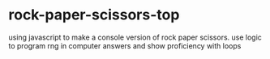 # rock-paper-scissors-top
using javascript to make a console version of rock paper scissors. use logic to program rng in computer answers and show proficiency with loops
